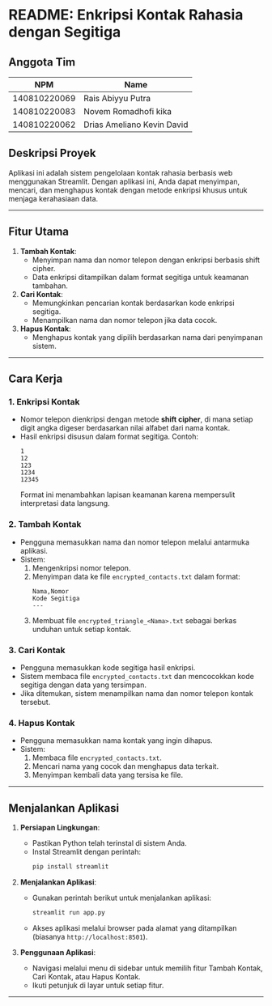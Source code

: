 
# README: Enkripsi Kontak Rahasia dengan Segitiga

<!-- Anggota Tim -->
## Anggota Tim
| NPM           | Name                              |
| ------------- |-----------------------------------|
| 140810220069  | Rais Abiyyu Putra                 |
| 140810220083  | Novem Romadhofi kika              |
| 140810220062  | Drias Ameliano Kevin David        |

## Deskripsi Proyek

Aplikasi ini adalah sistem pengelolaan kontak rahasia berbasis web menggunakan Streamlit. Dengan aplikasi ini, Anda dapat menyimpan, mencari, dan menghapus kontak dengan metode enkripsi khusus untuk menjaga kerahasiaan data.

---

## Fitur Utama

1. **Tambah Kontak**:
   - Menyimpan nama dan nomor telepon dengan enkripsi berbasis shift cipher.
   - Data enkripsi ditampilkan dalam format segitiga untuk keamanan tambahan.
2. **Cari Kontak**:
   - Memungkinkan pencarian kontak berdasarkan kode enkripsi segitiga.
   - Menampilkan nama dan nomor telepon jika data cocok.
3. **Hapus Kontak**:
   - Menghapus kontak yang dipilih berdasarkan nama dari penyimpanan sistem.

---

## Cara Kerja

### 1. **Enkripsi Kontak**
- Nomor telepon dienkripsi dengan metode **shift cipher**, di mana setiap digit angka digeser berdasarkan nilai alfabet dari nama kontak.
- Hasil enkripsi disusun dalam format segitiga. Contoh:
  ```
  1
  12
  123
  1234
  12345
  ```
  Format ini menambahkan lapisan keamanan karena mempersulit interpretasi data langsung.

### 2. **Tambah Kontak**
- Pengguna memasukkan nama dan nomor telepon melalui antarmuka aplikasi.
- Sistem:
  1. Mengenkripsi nomor telepon.
  2. Menyimpan data ke file `encrypted_contacts.txt` dalam format:
     ```
     Nama,Nomor
     Kode Segitiga
     ---
     ```
  3. Membuat file `encrypted_triangle_<Nama>.txt` sebagai berkas unduhan untuk setiap kontak.

### 3. **Cari Kontak**
- Pengguna memasukkan kode segitiga hasil enkripsi.
- Sistem membaca file `encrypted_contacts.txt` dan mencocokkan kode segitiga dengan data yang tersimpan.
- Jika ditemukan, sistem menampilkan nama dan nomor telepon kontak tersebut.

### 4. **Hapus Kontak**
- Pengguna memasukkan nama kontak yang ingin dihapus.
- Sistem:
  1. Membaca file `encrypted_contacts.txt`.
  2. Mencari nama yang cocok dan menghapus data terkait.
  3. Menyimpan kembali data yang tersisa ke file.

---

## Menjalankan Aplikasi

1. **Persiapan Lingkungan**:
   - Pastikan Python telah terinstal di sistem Anda.
   - Instal Streamlit dengan perintah:
     ```bash
     pip install streamlit
     ```

2. **Menjalankan Aplikasi**:
   - Gunakan perintah berikut untuk menjalankan aplikasi:
     ```bash
     streamlit run app.py
     ```
   - Akses aplikasi melalui browser pada alamat yang ditampilkan (biasanya `http://localhost:8501`).

3. **Penggunaan Aplikasi**:
   - Navigasi melalui menu di sidebar untuk memilih fitur Tambah Kontak, Cari Kontak, atau Hapus Kontak.
   - Ikuti petunjuk di layar untuk setiap fitur.

---


